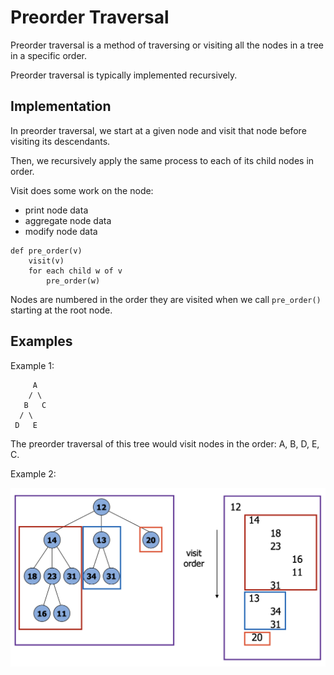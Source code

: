 # Preorder Traversal

Preorder traversal is a method of traversing or visiting all the nodes in a tree in a specific order.

Preorder traversal is typically implemented recursively.

## Implementation

In preorder traversal, we start at a given node and visit that node before visiting its descendants.

Then, we recursively apply the same process to each of its child nodes in order.

Visit does some work on the node:
- print node data
- aggregate node data
- modify node data

```
def pre_order(v)
    visit(v)
    for each child w of v
        pre_order(w)
```

Nodes are numbered in the order they are visited when we call `pre_order()` starting at the root node.

## Examples

Example 1:

```
     A
    / \
   B   C
  / \
 D   E
```

The preorder traversal of this tree would visit nodes in the order: A, B, D, E, C.

Example 2:

![preorder-traversal](../../../images/preorder-traversal.png)
